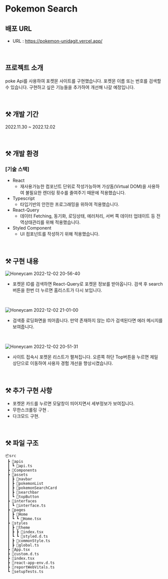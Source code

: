 # Pokemon Search

## 배포 URL

- URL : https://pokemon-unidagit.vercel.app/

<br>

## 프로젝트 소개

poke Api를 사용하여 포켓몬 사이트를 구현했습니다.
포켓몬 이름 또는 번호를 검색할 수 있습니다. 구현하고 싶은 기능들을 추가하여 개선해 나갈 예정입니다.

<br>

## ⚒ 개발 기간

2022.11.30 ~ 2022.12.02

<br>

## ⚒ 개발 환경

### [기술 스택]

- React
  - 재사용가능한 컴포넌트 단위로 작성가능하며 가상돔(Virtual DOM)을 사용하여 불필요한 렌더링 횟수를 줄여주기 때문에 적용했습니다.
- Typescript
  - 타입기반의 안전한 프로그래밍을 위하여 적용했습니다.
- React-Query
  - 데이터 Fetching, 동기화, 로딩상태, 에러처리, 서버 쪽 데이터 업데이트 등 전역상태관리를 위해 적용했습니다.
- Styled Component
  - UI 컴포넌트를 작성하기 위해 적용했습니다.

<br>

## ⚒ 구현 내용

![Honeycam 2022-12-02 20-56-40](https://user-images.githubusercontent.com/102465469/205287702-803c5023-13bd-460d-bbd4-0ba9a81bfd08.gif)

- 포켓몬 ID를 검색하면 React-Query로 포켓몬 정보를 받아옵니다. 검색 후 search 버튼을 한번 더 누르면 홈리스트가 다시 보입니다.

<br>

![Honeycam 2022-12-02 21-01-00](https://user-images.githubusercontent.com/102465469/205288760-85d33910-a934-4605-b1e0-8e7c380d1d70.gif)

- 검색중 로딩화면을 띄어줍니다. 만약 존재하지 않는 ID가 검색된다면 에러 메시지를 보여줍니다.

<br>

![Honeycam 2022-12-02 20-51-31](https://user-images.githubusercontent.com/102465469/205286969-a2d8f454-63a9-4d39-873d-25d3b7d20bae.gif)

- 사이트 접속시 포켓몬 리스트가 펼쳐집니다. 오른쪽 하단 Top버튼을 누르면 제일 상단으로 이동하여 사용자 경험 개선을 향상시켰습니다.

<br>

## ⚒ 추가 구현 사항

- 포켓몬 카드를 누르면 모달창이 띄어지면서 세부정보가 보여집니다.
- 무한스크롤링 구현 .
- 다크모드 구현.

<br>

## ⚒ 파일 구조

```
📦src
 ┣ 📂apis
 ┃ ┗ 📜api.ts
 ┣ 📂Components
 ┣ 📂assets
 ┃ ┣ 📂navbar
 ┃ ┣ 📂pokemonList
 ┃ ┣ 📂pokemonSearchCard
 ┃ ┣ 📂searchbar
 ┃ ┗ 📂topButton
 ┣ 📂interfaces
 ┃ ┗ 📜interface.ts
 ┣ 📂pages
 ┃ ┣ 📂Home
 ┃ ┗ ┗ 📜Home.tsx
 ┣ 📂styles
 ┃ ┣ 📂theme
 ┃ ┣ ┣ 📜index.tsx
 ┃ ┗ ┗ 📜styled.d.ts
 ┃ ┣ 📜commonStyle.ts
 ┃ ┣ 📜global.ts
 ┣ 📜App.tsx
 ┣ 📜custom.d.ts
 ┣ 📜index.tsx
 ┣ 📜react-app-env.d.ts
 ┣ 📜reportWebVitals.ts
 ┗ 📜setupTests.ts

```
